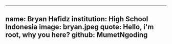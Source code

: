 ----
name: Bryan Hafidz
institution: High School Indonesia
image: bryan.jpeg
quote: Hello, i'm root, why you here?
github: MumetNgoding
---

